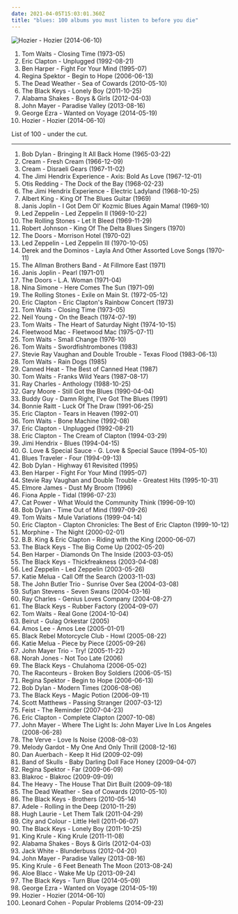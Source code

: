 ```yaml
---
date: 2021-04-05T15:03:01.360Z
title: "blues: 100 albums you must listen to before you die"
---
```

![Hozier - Hozier (2014-06-10)](http://coverartarchive.org/release/d893f786-6518-4dd5-beca-8e00589cd41d/11618361045-500.jpg "Hozier - Hozier (2014-06-10)")
<ol class="albums">
<li data-cover="http://coverartarchive.org/release/d541b67e-e791-4c44-83ac-750ec65c0e6d/14525209827-500.jpg" data-tags="blues, jazz, singer-songwriter" role="button">Tom Waits - Closing Time (1973-05)</li>
<li data-cover="http://coverartarchive.org/release/fa84b81a-6d02-4d89-a515-9a6ef6df11a3/6733543940-500.jpg" data-tags="blues, acoustic" role="button">Eric Clapton - Unplugged (1992-08-21)</li>
<li data-cover="http://coverartarchive.org/release/ce04d4ed-9cda-4d1d-8304-33f143db0b6a/6375099104-500.jpg" data-tags="blues, rock, acoustic" role="button">Ben Harper - Fight For Your Mind (1995-07)</li>
<li data-cover="http://coverartarchive.org/release/7c48653c-8e50-4f8b-91a4-25321c500fed/25262967822-500.jpg" data-tags="female vocalists, indie, singer-songwriter" role="button">Regina Spektor - Begin to Hope (2006-06-13)</li>
<li data-cover="https://img.discogs.com/HoZf6cV2xCWO7qKeok3yhsITTFQ=/fit-in/600x595/filters:strip_icc():format(jpeg):mode_rgb():quality(90)/discogs-images/R-2286337-1274535311.jpeg.jpg" data-tags="garage rock" role="button">The Dead Weather - Sea of Cowards (2010-05-10)</li>
<li data-cover="https://img.discogs.com/xuq3MPlDpFXj4QApHfhHmHEgElw=/fit-in/280x280/filters:strip_icc():format(jpeg):mode_rgb():quality(90)/discogs-images/R-3249551-1322327457.jpeg.jpg" data-tags="alternative rock, blues, blues rock, midwest, the black keys" role="button">The Black Keys - Lonely Boy (2011-10-25)</li>
<li data-cover="https://img.discogs.com/Sx2GoX-oNB9S0Hba5pduTHWZE7A=/fit-in/600x546/filters:strip_icc():format(jpeg):mode_rgb():quality(90)/discogs-images/R-3521164-1378815509-2198.jpeg.jpg" data-tags="blues, rock, soul, 10s" role="button">Alabama Shakes - Boys & Girls (2012-04-03)</li>
<li data-cover="http://coverartarchive.org/release/54ae2614-7ddb-4c11-b251-231929556b55/4911466037-500.jpg" data-tags="blues" role="button">John Mayer - Paradise Valley (2013-08-16)</li>
<li data-cover="http://coverartarchive.org/release/a48d4d8c-0b2d-4196-91e6-0ffca6915981/7704769040-500.jpg" data-tags="blues, folk rock, alternative pop, vicky, in my vinyl collection" role="button">George Ezra - Wanted on Voyage (2014-05-19)</li>
<li data-cover="http://coverartarchive.org/release/d893f786-6518-4dd5-beca-8e00589cd41d/11618361045-500.jpg" data-tags="soul, indie rock, blues" role="button">Hozier - Hozier (2014-06-10)</li>
</ol>
List of 100 - under the cut.
<!-- more -->

_________________

<ol class="albums">
<li data-cover="http://coverartarchive.org/release/4579d0be-1220-30db-8aa3-02975924a786/12450042433-500.jpg" data-tags="folk, folk rock, 60s" role="button">
Bob Dylan - Bringing It All Back Home (1965-03-22)
</li>
<li data-cover="https://via.placeholder.com/450" data-tags="blues rock, classic rock, 60s" role="button">
Cream - Fresh Cream (1966-12-09)
</li>
<li data-cover="https://img.discogs.com/34VtR4zu1Giq8UuOPkQ_GGQVU30=/fit-in/600x471/filters:strip_icc():format(jpeg):mode_rgb():quality(90)/discogs-images/R-8564762-1464133683-4151.jpeg.jpg" data-tags="blues rock, classic rock, 60s" role="button">
Cream - Disraeli Gears (1967-11-02)
</li>
<li data-cover="http://coverartarchive.org/release/a2662ae2-f06b-3cdd-892f-596646c03558/4119591705-500.jpg" data-tags="psychedelic, rock, psychedelic rock, classic rock" role="button">
The Jimi Hendrix Experience - Axis: Bold As Love (1967-12-01)
</li>
<li data-cover="https://via.placeholder.com/450" data-tags="soul" role="button">
Otis Redding - The Dock of the Bay (1968-02-23)
</li>
<li data-cover="https://via.placeholder.com/450" data-tags="60s, psychedelic rock, classic rock, rock" role="button">
The Jimi Hendrix Experience - Electric Ladyland (1968-10-25)
</li>
<li data-cover="http://coverartarchive.org/release/b6f83b06-9cf1-4e39-81ed-5bd1ce9c44c3/19273846900-500.jpg" data-tags="blues" role="button">
Albert King - King Of The Blues Guitar (1969)
</li>
<li data-cover="http://coverartarchive.org/release/4945c044-d742-433b-b8ff-eb5b28d14249/25081651246-500.jpg" data-tags="blues, blues rock" role="button">
Janis Joplin - I Got Dem Ol' Kozmic Blues Again Mama! (1969-10)
</li>
<li data-cover="http://coverartarchive.org/release/fe0aec30-6538-4ff6-98e1-2af99e93ac1f/7549818228-500.jpg" data-tags="classic rock, hard rock" role="button">
Led Zeppelin - Led Zeppelin II (1969-10-22)
</li>
<li data-cover="http://coverartarchive.org/release/b2ca3b22-f3cc-40c0-b2d3-f4e1d6602106/3010820345-500.jpg" data-tags="classic rock, 60s, rock" role="button">
The Rolling Stones - Let It Bleed (1969-11-29)
</li>
<li data-cover="http://coverartarchive.org/release/57caa6ba-fe76-44e8-a98f-85ccece1214b/8474383108-500.jpg" data-tags="blues" role="button">
Robert Johnson - King Of The Delta Blues Singers (1970)
</li>
<li data-cover="http://coverartarchive.org/release/bc92d940-c04c-4f71-8f3c-0c85fceda187/5918784034-500.jpg" data-tags="psychedelic rock, classic rock" role="button">
The Doors - Morrison Hotel (1970-02)
</li>
<li data-cover="http://coverartarchive.org/release/433d59f8-7bd9-3d3b-a2ec-79189708cc96/23131163966-500.jpg" data-tags="classic rock, hard rock" role="button">
Led Zeppelin - Led Zeppelin III (1970-10-05)
</li>
<li data-cover="https://via.placeholder.com/450" data-tags="blues rock" role="button">
Derek and the Dominos - Layla And Other Assorted Love Songs (1970-11)
</li>
<li data-cover="https://img.discogs.com/mic1l-p28zoqxQguKjabmbJV5Hg=/fit-in/600x519/filters:strip_icc():format(jpeg):mode_rgb():quality(90)/discogs-images/R-9031515-1473598344-7417.mpo.jpg" data-tags="classic rock, southern rock, blues, live, rock, 70s" role="button">
The Allman Brothers Band - At Fillmore East (1971)
</li>
<li data-cover="http://coverartarchive.org/release/d3d7922d-6933-35cd-97f5-f81ca68c6f92/25035349368-500.jpg" data-tags="blues rock, classic rock, blues" role="button">
Janis Joplin - Pearl (1971-01)
</li>
<li data-cover="http://coverartarchive.org/release/e68f23df-61e3-4264-bfc3-17ac3a6f856b/5132812481-500.jpg" data-tags="classic rock, psychedelic rock" role="button">
The Doors - L.A. Woman (1971-04)
</li>
<li data-cover="http://coverartarchive.org/release/8d856598-9599-4ab2-959b-1ac7bad91ac0/14317207367-500.jpg" data-tags="blues, jazz" role="button">
Nina Simone - Here Comes The Sun (1971-09)
</li>
<li data-cover="http://coverartarchive.org/release/83ecd172-3f27-4d22-93f8-a8324d18248e/5642373000-500.jpg" data-tags="rock, 70s" role="button">
The Rolling Stones - Exile on Main St. (1972-05-12)
</li>
<li data-cover="https://img.discogs.com/swjQP0NRI3WM4nR0gjmRDXm3bsc=/fit-in/300x306/filters:strip_icc():format(jpeg):mode_rgb():quality(90)/discogs-images/R-3141213-1327063773.jpeg.jpg" data-tags="classic rock, blues" role="button">
Eric Clapton - Eric Clapton's Rainbow Concert (1973)
</li>
<li data-cover="http://coverartarchive.org/release/d541b67e-e791-4c44-83ac-750ec65c0e6d/14525209827-500.jpg" data-tags="blues, jazz, singer-songwriter" role="button">
Tom Waits - Closing Time (1973-05)
</li>
<li data-cover="https://via.placeholder.com/450" data-tags="singer-songwriter, 70s, folk rock" role="button">
Neil Young - On the Beach (1974-07-19)
</li>
<li data-cover="http://coverartarchive.org/release/1828741e-e2b7-382e-968e-bc536eb154e2/6505242178-500.jpg" data-tags="blues" role="button">
Tom Waits - The Heart of Saturday Night (1974-10-15)
</li>
<li data-cover="https://via.placeholder.com/450" data-tags="classic rock, 70s" role="button">
Fleetwood Mac - Fleetwood Mac (1975-07-11)
</li>
<li data-cover="http://coverartarchive.org/release/8734dbcb-45f1-4051-a326-11a8f855f0b0/8923135702-500.jpg" data-tags="blues" role="button">
Tom Waits - Small Change (1976-10)
</li>
<li data-cover="http://coverartarchive.org/release/77d38310-5392-4ac4-85fe-35c1a999210d/13858018994-500.jpg" data-tags="blues" role="button">
Tom Waits - Swordfishtrombones (1983)
</li>
<li data-cover="http://coverartarchive.org/release/d3dc583d-dafd-386d-9fe3-6a324bb7fa28/23327712610-500.jpg" data-tags="blues, blues rock" role="button">
Stevie Ray Vaughan and Double Trouble - Texas Flood (1983-06-13)
</li>
<li data-cover="https://img.discogs.com/wideXHFjTJw_D4mX1B7m-xO_LuM=/fit-in/600x599/filters:strip_icc():format(jpeg):mode_rgb():quality(90)/discogs-images/R-6981931-1430937946-9660.jpeg.jpg" data-tags="singer-songwriter" role="button">
Tom Waits - Rain Dogs (1985)
</li>
<li data-cover="http://coverartarchive.org/release/072d8ed1-464f-48d1-a136-9de871c365c9/9495317046-500.jpg" data-tags="rock, blues, classic rock, 60s" role="button">
Canned Heat - The Best of Canned Heat (1987)
</li>
<li data-cover="http://coverartarchive.org/release/541d890a-9ecd-4d75-8db3-883b706d434a/4010641500-500.jpg" data-tags="blues, singer-songwriter" role="button">
Tom Waits - Franks Wild Years (1987-08-17)
</li>
<li data-cover="https://via.placeholder.com/450" data-tags="jazz, soul, blues" role="button">
Ray Charles - Anthology (1988-10-25)
</li>
<li data-cover="http://coverartarchive.org/release/b96e7620-18b1-494b-a7c7-19faae798099/3291021954-500.jpg" data-tags="blues rock, blues" role="button">
Gary Moore - Still Got the Blues (1990-04-04)
</li>
<li data-cover="http://coverartarchive.org/release/a2eab3ac-8fb4-4aa5-b0f7-a9872dbde81e/9504529111-500.jpg" data-tags="blues" role="button">
Buddy Guy - Damn Right, I've Got The Blues (1991)
</li>
<li data-cover="https://img.discogs.com/s54ApWn18BLeDr_qL2pc20EPrHI=/fit-in/600x590/filters:strip_icc():format(jpeg):mode_rgb():quality(90)/discogs-images/R-1249753-1204073396.jpeg.jpg" data-tags="rock, blues rock, blues" role="button">
Bonnie Raitt - Luck Of The Draw (1991-06-25)
</li>
<li data-cover="https://img.discogs.com/qFq64TpTw5QiJVkDzY4Lck_xFTU=/fit-in/600x609/filters:strip_icc():format(jpeg):mode_rgb():quality(90)/discogs-images/R-10799399-1504518831-3588.jpeg.jpg" data-tags="eric clapton" role="button">
Eric Clapton - Tears in Heaven (1992-01)
</li>
<li data-cover="http://coverartarchive.org/release/c507e78c-4f02-4765-8ca4-1d919bbde08c/9574171273-500.jpg" data-tags="blues, experimental, singer-songwriter" role="button">
Tom Waits - Bone Machine (1992-08)
</li>
<li data-cover="http://coverartarchive.org/release/fa84b81a-6d02-4d89-a515-9a6ef6df11a3/6733543940-500.jpg" data-tags="blues, acoustic" role="button">
Eric Clapton - Unplugged (1992-08-21)
</li>
<li data-cover="http://coverartarchive.org/release/29a89b27-ee52-4e84-a411-8b3ae971673d/5262713591-500.jpg" data-tags="eric clapton, blues rock" role="button">
Eric Clapton - The Cream of Clapton (1994-03-29)
</li>
<li data-cover="http://coverartarchive.org/release/e2170f73-b861-3c58-8ba6-a66aff3f00d8/1013012160-500.jpg" data-tags="blues" role="button">
Jimi Hendrix - Blues (1994-04-15)
</li>
<li data-cover="http://coverartarchive.org/release/a9bc984c-c725-4fc7-8864-7835b7bc255b/9576050460-500.jpg" data-tags="mellow" role="button">
G. Love & Special Sauce - G. Love & Special Sauce (1994-05-10)
</li>
<li data-cover="http://coverartarchive.org/release/365f2bc6-b56c-460c-9ce9-cde7bb27e46d/10858606127-500.jpg" data-tags="rock, blues, classic rock" role="button">
Blues Traveler - Four (1994-09-13)
</li>
<li data-cover="https://via.placeholder.com/450" data-tags="folk, 60s, singer-songwriter" role="button">
Bob Dylan - Highway 61 Revisited (1995)
</li>
<li data-cover="http://coverartarchive.org/release/ce04d4ed-9cda-4d1d-8304-33f143db0b6a/6375099104-500.jpg" data-tags="blues, rock, acoustic" role="button">
Ben Harper - Fight For Your Mind (1995-07)
</li>
<li data-cover="http://coverartarchive.org/release/9f66e9df-ee19-475b-8f0b-3e1f27c2c8af/7086920950-500.jpg" data-tags="blues, blues rock" role="button">
Stevie Ray Vaughan and Double Trouble - Greatest Hits (1995-10-31)
</li>
<li data-cover="http://coverartarchive.org/release/4e341073-f4b4-4362-9f73-72aafe3b46c7/21892739181-500.jpg" data-tags="blues" role="button">
Elmore James - Dust My Broom (1996)
</li>
<li data-cover="http://coverartarchive.org/release/e1bba6de-84e1-37db-9123-6901cb01ec8d/1402280819-500.jpg" data-tags="female vocalists, alternative, singer-songwriter" role="button">
Fiona Apple - Tidal (1996-07-23)
</li>
<li data-cover="http://coverartarchive.org/release/cb552dc7-b0fe-4bcd-b864-1b3940baee8c/6010090362-500.jpg" data-tags="indie, female vocalists, female, alternative, indie rock, female singers, pop, rock, alternative rock, indie pop, female vocals, female vocalist, female voices, girls, indie-rock, female artists, female vocal, indie-pop, love song" role="button">
Cat Power - What Would the Community Think (1996-09-10)
</li>
<li data-cover="https://img.discogs.com/G8bxRlCzo29-oZo1RFzfxRS4ONw=/fit-in/500x503/filters:strip_icc():format(jpeg):mode_rgb():quality(90)/discogs-images/R-3771118-1343744440-2762.jpeg.jpg" data-tags="singer-songwriter, 90s, rock" role="button">
Bob Dylan - Time Out of Mind (1997-09-26)
</li>
<li data-cover="https://img.discogs.com/E7UtJyItYvk5AJ7YnjG_hxrhppo=/fit-in/598x600/filters:strip_icc():format(jpeg):mode_rgb():quality(90)/discogs-images/R-4959254-1380618088-4627.jpeg.jpg" data-tags="singer-songwriter, blues" role="button">
Tom Waits - Mule Variations (1999-04-14)
</li>
<li data-cover="http://coverartarchive.org/release/d0e3d96a-c6c5-4c44-9b6a-c80216354328/5959517015-500.jpg" data-tags="blues rock" role="button">
Eric Clapton - Clapton Chronicles: The Best of Eric Clapton (1999-10-12)
</li>
<li data-cover="https://img.discogs.com/eOIoN-rL9mXI3K_SgjWIWJU8-eA=/fit-in/600x599/filters:strip_icc():format(jpeg):mode_rgb():quality(90)/discogs-images/R-4091170-1371850697-1461.jpeg.jpg" data-tags="low rock, rock, blues, jazz" role="button">
Morphine - The Night (2000-02-01)
</li>
<li data-cover="https://img.discogs.com/blVarIDnIHpERCIOUvAoP4618FU=/fit-in/509x503/filters:strip_icc():format(jpeg):mode_rgb():quality(90)/discogs-images/R-855656-1606850367-2438.jpeg.jpg" data-tags="blues" role="button">
B.B. King & Eric Clapton - Riding with the King (2000-06-07)
</li>
<li data-cover="http://coverartarchive.org/release/71fce908-8a23-41bd-8de5-b8eba0fb00c7/7130829837-500.jpg" data-tags="blues rock" role="button">
The Black Keys - The Big Come Up (2002-05-20)
</li>
<li data-cover="http://coverartarchive.org/release/5e500047-978a-44d4-84ef-f714be4235ec/16071252194-500.jpg" data-tags="rock, soul, blues, ben harper" role="button">
Ben Harper - Diamonds On The Inside (2003-03-05)
</li>
<li data-cover="http://coverartarchive.org/release/36b58cd2-2a2f-36ad-81b3-7ab044d01d19/9200502912-500.jpg" data-tags="blues rock" role="button">
The Black Keys - Thickfreakness (2003-04-08)
</li>
<li data-cover="http://coverartarchive.org/release/bc5a0db2-a123-4a29-bb75-de01c52da293/19820267240-500.jpg" data-tags="hard rock, classic rock" role="button">
Led Zeppelin - Led Zeppelin (2003-05-26)
</li>
<li data-cover="https://img.discogs.com/WI9xr-R4aOltg2LSAy8x77FKfQg=/fit-in/600x600/filters:strip_icc():format(jpeg):mode_rgb():quality(90)/discogs-images/R-4662538-1371466720-1362.jpeg.jpg" data-tags="female vocalists, jazz, blues, katie melua" role="button">
Katie Melua - Call Off the Search (2003-11-03)
</li>
<li data-cover="http://coverartarchive.org/release/37839d30-1f16-438a-84e4-24670ff9a634/15339384913-500.jpg" data-tags="indie, the john butler trio" role="button">
The John Butler Trio - Sunrise Over Sea (2004-03-08)
</li>
<li data-cover="https://img.discogs.com/dnQuZ3dF8FvX7A38s1MAHJcP1OU=/fit-in/600x600/filters:strip_icc():format(jpeg):mode_rgb():quality(90)/discogs-images/R-1004351-1341462296-8300.jpeg.jpg" data-tags="indie, folk" role="button">
Sufjan Stevens - Seven Swans (2004-03-16)
</li>
<li data-cover="http://coverartarchive.org/release/6ea6d063-de17-3423-80f1-ed21563c47b2/22164226793-500.jpg" data-tags="soul, blues, jazz" role="button">
Ray Charles - Genius Loves Company (2004-08-27)
</li>
<li data-cover="http://coverartarchive.org/release/54d85f60-dbc4-4227-82f9-caf822057562/19708899133-500.jpg" data-tags="blues rock" role="button">
The Black Keys - Rubber Factory (2004-09-07)
</li>
<li data-cover="https://img.discogs.com/gcvh_G1cU7K2nvX7-zDztowbVh4=/fit-in/500x500/filters:strip_icc():format(jpeg):mode_rgb():quality(90)/discogs-images/R-2438161-1558967298-3250.jpeg.jpg" data-tags="blues, experimental" role="button">
Tom Waits - Real Gone (2004-10-04)
</li>
<li data-cover="https://img.discogs.com/5rfwQzSQz1olDnMk_Bd8qnDKWU0=/fit-in/600x600/filters:strip_icc():format(jpeg):mode_rgb():quality(90)/discogs-images/R-696056-1167340049.jpeg.jpg" data-tags="folk, indie" role="button">
Beirut - Gulag Orkestar (2005)
</li>
<li data-cover="http://coverartarchive.org/release/21a61aea-caa7-4f5c-887e-960a0a479bbd/19505380379-500.jpg" data-tags="soul" role="button">
Amos Lee - Amos Lee (2005-01-01)
</li>
<li data-cover="http://coverartarchive.org/release/4b63123a-f122-4feb-bce2-a3c02dc79a7b/4619205570-500.jpg" data-tags="indie, rock, indie rock" role="button">
Black Rebel Motorcycle Club - Howl (2005-08-22)
</li>
<li data-cover="http://coverartarchive.org/release/f0d6c31f-8f9f-47fe-b5f5-3b96746b48fa/2774682576-500.jpg" data-tags="jazz, female vocalists, katie melua" role="button">
Katie Melua - Piece by Piece (2005-09-26)
</li>
<li data-cover="http://coverartarchive.org/release/e684e1ec-c086-480b-adc0-28d5e558d7c8/3718356374-500.jpg" data-tags="rock, blues, blues rock, live" role="button">
John Mayer Trio - Try! (2005-11-22)
</li>
<li data-cover="http://coverartarchive.org/release/8cdee963-2bcb-34dd-b682-5d5dc80dbea3/2519957819-500.jpg" data-tags="jazz, female vocalists" role="button">
Norah Jones - Not Too Late (2006)
</li>
<li data-cover="http://coverartarchive.org/release/cd9b5d63-d021-490e-ba53-3c1717fd0a8e/9167672848-500.jpg" data-tags="blues, blues covers, fat possum" role="button">
The Black Keys - Chulahoma (2006-05-02)
</li>
<li data-cover="http://coverartarchive.org/release/0d6ea51b-d4bc-4e87-8db6-0f5110602594/3374950699-500.jpg" data-tags="rock, alternative, indie rock" role="button">
The Raconteurs - Broken Boy Soldiers (2006-05-15)
</li>
<li data-cover="http://coverartarchive.org/release/7c48653c-8e50-4f8b-91a4-25321c500fed/25262967822-500.jpg" data-tags="female vocalists, indie, singer-songwriter" role="button">
Regina Spektor - Begin to Hope (2006-06-13)
</li>
<li data-cover="https://img.discogs.com/48co00Mgnt-oJ4DG0aQbKDS1Rsc=/fit-in/600x600/filters:strip_icc():format(jpeg):mode_rgb():quality(90)/discogs-images/R-8536683-1465209501-6206.jpeg.jpg" data-tags="folk, singer-songwriter, folk rock, rock, 00s" role="button">
Bob Dylan - Modern Times (2006-08-06)
</li>
<li data-cover="http://coverartarchive.org/release/dd4537c4-4faf-4b20-b4eb-e4807c7d085a/26946880719-500.jpg" data-tags="blues rock" role="button">
The Black Keys - Magic Potion (2006-09-11)
</li>
<li data-cover="https://img.discogs.com/dKC_ba-hfahXXfAu-PyUPnaqW4w=/fit-in/600x531/filters:strip_icc():format(jpeg):mode_rgb():quality(90)/discogs-images/R-830764-1517972935-2117.jpeg.jpg" data-tags="blues, m singer-songwriter" role="button">
Scott Matthews - Passing Stranger (2007-03-12)
</li>
<li data-cover="http://coverartarchive.org/release/805d6908-afee-3a49-b6e0-e9ca5ce6a452/16767229098-500.jpg" data-tags="indie, female vocalists, indie pop, female vocalist, pop, alternative, indie rock" role="button">
Feist - The Reminder (2007-04-23)
</li>
<li data-cover="http://coverartarchive.org/release/0720ab6f-d9e0-3cc9-82be-930cd76faf5d/8160980453-500.jpg" data-tags="blues" role="button">
Eric Clapton - Complete Clapton (2007-10-08)
</li>
<li data-cover="http://coverartarchive.org/release/72f14d5a-d2d6-4d01-a8bf-db0a3ba4770d/3718315144-500.jpg" data-tags="live" role="button">
John Mayer - Where The Light Is: John Mayer Live In Los Angeles (2008-06-28)
</li>
<li data-cover="https://via.placeholder.com/450" data-tags="classic rock, jazz, rock, blues" role="button">
The Verve - Love Is Noise (2008-08-03)
</li>
<li data-cover="https://via.placeholder.com/450" data-tags="jazz" role="button">
Melody Gardot - My One And Only Thrill (2008-12-16)
</li>
<li data-cover="http://coverartarchive.org/release/218ff81b-3e00-387f-91e3-80ac7885789d/15457622056-500.jpg" data-tags="blues-rock, blues, blues rock" role="button">
Dan Auerbach - Keep It Hid (2009-02-09)
</li>
<li data-cover="https://img.discogs.com/5wsLRawalXpIWVQ1HFlYAy2yuRQ=/fit-in/600x540/filters:strip_icc():format(jpeg):mode_rgb():quality(90)/discogs-images/R-2125909-1425232433-8311.jpeg.jpg" data-tags="alternative, garage rock, indie, blues rock" role="button">
Band of Skulls - Baby Darling Doll Face Honey (2009-04-07)
</li>
<li data-cover="http://coverartarchive.org/release/8de3f2da-225f-49de-bb40-7a58e3bb0518/3715735677-500.jpg" data-tags="pop, piano, anti-folk, indie, alternative, indie pop, indie rock, 00s" role="button">
Regina Spektor - Far (2009-06-09)
</li>
<li data-cover="https://img.discogs.com/qQ1UQdAV28xCiHPkB5Y1igZ3c5Q=/fit-in/400x400/filters:strip_icc():format(jpeg):mode_rgb():quality(90)/discogs-images/R-2065445-1261940125.jpeg.jpg" data-tags="hip-hop, rap, rock hop, rock" role="button">
Blakroc - Blakroc (2009-09-09)
</li>
<li data-cover="http://coverartarchive.org/release/bc1cd2f1-f54d-41d6-9eee-d13bcacb10c3/3258071897-500.jpg" data-tags="soul, blues" role="button">
The Heavy - The House That Dirt Built (2009-09-18)
</li>
<li data-cover="https://img.discogs.com/HoZf6cV2xCWO7qKeok3yhsITTFQ=/fit-in/600x595/filters:strip_icc():format(jpeg):mode_rgb():quality(90)/discogs-images/R-2286337-1274535311.jpeg.jpg" data-tags="garage rock" role="button">
The Dead Weather - Sea of Cowards (2010-05-10)
</li>
<li data-cover="http://coverartarchive.org/release/a40fc6ad-9ec3-4a61-abee-79f06f82f642/2688834974-500.jpg" data-tags="blues rock" role="button">
The Black Keys - Brothers (2010-05-14)
</li>
<li data-cover="https://img.discogs.com/rszIWLAItrXcGoXSeyZLZDKLqew=/fit-in/500x511/filters:strip_icc():format(jpeg):mode_rgb():quality(90)/discogs-images/R-3143569-1373113252-1702.jpeg.jpg" data-tags="female vocalists, adele" role="button">
Adele - Rolling in the Deep (2010-11-29)
</li>
<li data-cover="http://coverartarchive.org/release/419220a5-5c9b-4cfa-94d3-a71e876cf4ba/4049193215-500.jpg" data-tags="blues" role="button">
Hugh Laurie - Let Them Talk (2011-04-29)
</li>
<li data-cover="http://coverartarchive.org/release/406d16d1-f572-41c8-ac54-2c715502f76b/4764705431-500.jpg" data-tags="folk rock, indie" role="button">
City and Colour - Little Hell (2011-06-07)
</li>
<li data-cover="https://img.discogs.com/xuq3MPlDpFXj4QApHfhHmHEgElw=/fit-in/280x280/filters:strip_icc():format(jpeg):mode_rgb():quality(90)/discogs-images/R-3249551-1322327457.jpeg.jpg" data-tags="alternative rock, blues, blues rock, midwest, the black keys" role="button">
The Black Keys - Lonely Boy (2011-10-25)
</li>
<li data-cover="http://coverartarchive.org/release/1d204cfd-89ec-4766-9d58-6c9a03c01166/21267907257-500.jpg" data-tags="chillout, experimental, dub, blues, psychedelic" role="button">
King Krule - King Krule (2011-11-08)
</li>
<li data-cover="https://img.discogs.com/Sx2GoX-oNB9S0Hba5pduTHWZE7A=/fit-in/600x546/filters:strip_icc():format(jpeg):mode_rgb():quality(90)/discogs-images/R-3521164-1378815509-2198.jpeg.jpg" data-tags="blues, rock, soul, 10s" role="button">
Alabama Shakes - Boys & Girls (2012-04-03)
</li>
<li data-cover="http://coverartarchive.org/release/08d68658-0834-4dea-9914-8146cf4b9907/15222093874-500.jpg" data-tags="rock" role="button">
Jack White - Blunderbuss (2012-04-20)
</li>
<li data-cover="http://coverartarchive.org/release/54ae2614-7ddb-4c11-b251-231929556b55/4911466037-500.jpg" data-tags="blues" role="button">
John Mayer - Paradise Valley (2013-08-16)
</li>
<li data-cover="http://coverartarchive.org/release/6c433abe-415f-47e5-9bfa-44fbafee151b/5084224967-500.jpg" data-tags="post-punk" role="button">
King Krule - 6 Feet Beneath The Moon (2013-08-24)
</li>
<li data-cover="https://img.discogs.com/EP7SaYBb2f_XMz_KNuo8rYuTytU=/fit-in/600x600/filters:strip_icc():format(jpeg):mode_rgb():quality(90)/discogs-images/R-6428431-1418994290-6330.jpeg.jpg" data-tags="folk, funk, blues, swing, stones throw, single, soul revival, rhythm & blues,  soul,  pop, alternative rhythm & blues" role="button">
Aloe Blacc - Wake Me Up (2013-09-24)
</li>
<li data-cover="http://coverartarchive.org/release/5bde1d21-eff2-4a6a-8e50-de9fd2051520/9200442958-500.jpg" data-tags="blues rock, rock, indie rock" role="button">
The Black Keys - Turn Blue (2014-05-09)
</li>
<li data-cover="http://coverartarchive.org/release/a48d4d8c-0b2d-4196-91e6-0ffca6915981/7704769040-500.jpg" data-tags="blues, folk rock, alternative pop, vicky, in my vinyl collection" role="button">
George Ezra - Wanted on Voyage (2014-05-19)
</li>
<li data-cover="http://coverartarchive.org/release/d893f786-6518-4dd5-beca-8e00589cd41d/11618361045-500.jpg" data-tags="soul, indie rock, blues" role="button">
Hozier - Hozier (2014-06-10)
</li>
<li data-cover="http://coverartarchive.org/release/bb190725-4680-4a92-9c48-14c6b0feba5a/8118702494-500.jpg" data-tags="blues" role="button">
Leonard Cohen - Popular Problems (2014-09-23)
</li>
</ol>